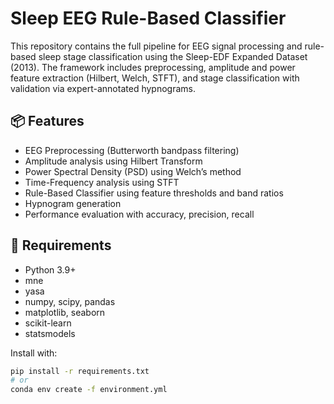
# Sleep EEG Rule-Based Classifier

This repository contains the full pipeline for EEG signal processing and rule-based sleep stage classification using the Sleep-EDF Expanded Dataset (2013). The framework includes preprocessing, amplitude and power feature extraction (Hilbert, Welch, STFT), and stage classification with validation via expert-annotated hypnograms.

## 📦 Features

- EEG Preprocessing (Butterworth bandpass filtering)
- Amplitude analysis using Hilbert Transform
- Power Spectral Density (PSD) using Welch’s method
- Time-Frequency analysis using STFT
- Rule-Based Classifier using feature thresholds and band ratios
- Hypnogram generation
- Performance evaluation with accuracy, precision, recall



## 🧪 Requirements

- Python 3.9+
- mne
- yasa
- numpy, scipy, pandas
- matplotlib, seaborn
- scikit-learn
- statsmodels

Install with:

```bash
pip install -r requirements.txt
# or
conda env create -f environment.yml

